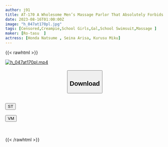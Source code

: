 ```yaml
---
author: j91
title: AT-170 A Wholesome Men’s Massage Parlor That Absolutely Forbids Touching Without Nuisance Anda ~ Hidden Shooting Of The Back Menu Of A Little Devil Gal Men’S Miss’s Sperm Carappo Complete Recovery
date: 2023-08-16T01:00:00Z
image: "h_047at170pl.jpg"
tags: [Censored,Creampie,School Girls,Gal,School Swimsuit,Massage ]
maker: [Ro-tasu  ]
actress: [Honda Natsume , Seina Arisa, Kurusu Miku]
---
```



{{< rawhtml >}}

<div class="video" data-videoid="Y8LBDzZavVuvgPA">
    <a href="javascript:;">
        <img src="https://my.j91.asia/posts/h_047at170pl/h_047at170pl.jpg" width="WIDTH" height="HEIGHT" alt="h_047at170pl.mp4" loading="lazy">
    </a>
</div>

<script type="text/javascript" src="https://j91.asia/asset/on-demand-st.js"></script>

<br>
  <link rel="stylesheet" href="https://j91.asia/asset/bs5.css">
  
  <center>
  <button class="btn btn-primary" type="button" data-bs-toggle="collapse" data-bs-target=".multi-collapse" aria-expanded="false" aria-controls="multiCollapseExample1 multiCollapseExample2"><h2>Download</h2></button></center>
</p>
<div class="row">
  <div class="col">
    <div class="collapse multi-collapse" id="multiCollapseExample1">
      <div class="card card-body">
	      	      <br>
<div class="buttons">  
<a href="https://streamtape.to/v/Y8LBDzZavVuvgPA"><button class="btn-hover color-3"><i class="fa fa-download"></i> ST</button></a></div>
    </div>
  </div>
</div>
  <div class="col">
    <div class="collapse multi-collapse" id="multiCollapseExample2">
      <div class="card card-body">
	      <br>
<div class="buttons">
    <a href="https://vidmoly.to/5rrh8z2zjiqs.html"><button class="btn-hover color-9"><i class="fa fa-download"></i> VM</button></a></div>
<br><br>
      </div>
    </div>
  </div>
</div>

{{< /rawhtml >}}